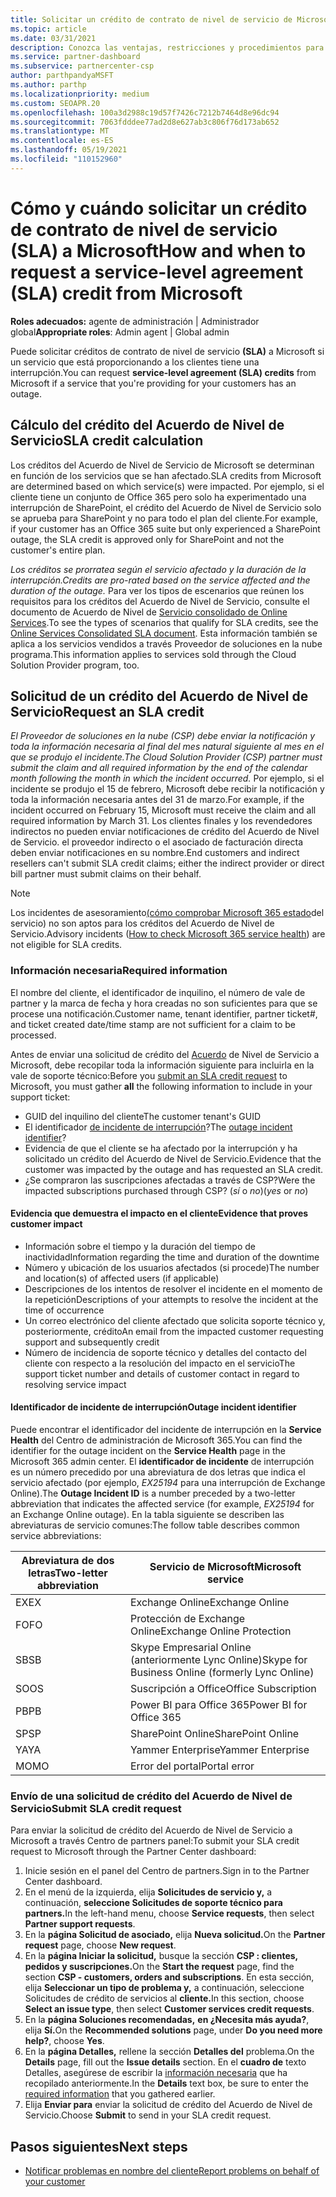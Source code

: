 ```yaml
---
title: Solicitar un crédito de contrato de nivel de servicio de Microsoft
ms.topic: article
ms.date: 03/31/2021
description: Conozca las ventajas, restricciones y procedimientos para solicitar un crédito de contrato de nivel de servicio (SLA) a Microsoft si los clientes experimentan una interrupción del servicio.
ms.service: partner-dashboard
ms.subservice: partnercenter-csp
author: parthpandyaMSFT
ms.author: parthp
ms.localizationpriority: medium
ms.custom: SEOAPR.20
ms.openlocfilehash: 100a3d2988c19d57f7426c7212b7464d8e96dc94
ms.sourcegitcommit: 7063fdddee77ad2d8e627ab3c806f76d173ab652
ms.translationtype: MT
ms.contentlocale: es-ES
ms.lasthandoff: 05/19/2021
ms.locfileid: "110152960"
---
```

# <a name="how-and-when-to-request-a-service-level-agreement-sla-credit-from-microsoft"></a><span data-ttu-id="5c1da-103">Cómo y cuándo solicitar un crédito de contrato de nivel de servicio (SLA) a Microsoft</span><span class="sxs-lookup"><span data-stu-id="5c1da-103">How and when to request a service-level agreement (SLA) credit from Microsoft</span></span>

<span data-ttu-id="5c1da-104">**Roles adecuados:** agente de administración | Administrador global</span><span class="sxs-lookup"><span data-stu-id="5c1da-104">**Appropriate roles**: Admin agent | Global admin</span></span>

<span data-ttu-id="5c1da-105">Puede solicitar créditos de contrato de nivel de servicio **(SLA)** a Microsoft si un servicio que está proporcionando a los clientes tiene una interrupción.</span><span class="sxs-lookup"><span data-stu-id="5c1da-105">You can request **service-level agreement (SLA) credits** from Microsoft if a service that you're providing for your customers has an outage.</span></span>

## <a name="sla-credit-calculation"></a><span data-ttu-id="5c1da-106">Cálculo del crédito del Acuerdo de Nivel de Servicio</span><span class="sxs-lookup"><span data-stu-id="5c1da-106">SLA credit calculation</span></span>

<span data-ttu-id="5c1da-107">Los créditos del Acuerdo de Nivel de Servicio de Microsoft se determinan en función de los servicios que se han afectado.</span><span class="sxs-lookup"><span data-stu-id="5c1da-107">SLA credits from Microsoft are determined based on which service(s) were impacted.</span></span> <span data-ttu-id="5c1da-108">Por ejemplo, si el cliente tiene un conjunto de Office 365 pero solo ha experimentado una interrupción de SharePoint, el crédito del Acuerdo de Nivel de Servicio solo se aprueba para SharePoint y no para todo el plan del cliente.</span><span class="sxs-lookup"><span data-stu-id="5c1da-108">For example, if your customer has an Office 365 suite but only experienced a SharePoint outage, the SLA credit is approved only for SharePoint and not the customer's entire plan.</span></span>

<span data-ttu-id="5c1da-109">*Los créditos se prorratea según el servicio afectado y la duración de la interrupción.*</span><span class="sxs-lookup"><span data-stu-id="5c1da-109">*Credits are pro-rated based on the service affected and the duration of the outage.*</span></span> <span data-ttu-id="5c1da-110">Para ver los tipos de escenarios que reúnen los requisitos para los créditos del Acuerdo de Nivel de Servicio, consulte el documento de Acuerdo de Nivel de [Servicio consolidado de Online Services](http://www.microsoftvolumelicensing.com/DocumentSearch.aspx?Mode=3&DocumentTypeId=37).</span><span class="sxs-lookup"><span data-stu-id="5c1da-110">To see the types of scenarios that qualify for SLA credits, see the [Online Services Consolidated SLA document](http://www.microsoftvolumelicensing.com/DocumentSearch.aspx?Mode=3&DocumentTypeId=37).</span></span> <span data-ttu-id="5c1da-111">Esta información también se aplica a los servicios vendidos a través Proveedor de soluciones en la nube programa.</span><span class="sxs-lookup"><span data-stu-id="5c1da-111">This information applies to services sold through the Cloud Solution Provider program, too.</span></span>


## <a name="request-an-sla-credit"></a><span data-ttu-id="5c1da-112">Solicitud de un crédito del Acuerdo de Nivel de Servicio</span><span class="sxs-lookup"><span data-stu-id="5c1da-112">Request an SLA credit</span></span>

<span data-ttu-id="5c1da-113">*El Proveedor de soluciones en la nube (CSP) debe enviar la notificación y toda la información necesaria al final del mes natural siguiente al mes en el que se produjo el incidente.*</span><span class="sxs-lookup"><span data-stu-id="5c1da-113">*The Cloud Solution Provider (CSP) partner must submit the claim and all required information by the end of the calendar month following the month in which the incident occurred.*</span></span> <span data-ttu-id="5c1da-114">Por ejemplo, si el incidente se produjo el 15 de febrero, Microsoft debe recibir la notificación y toda la información necesaria antes del 31 de marzo.</span><span class="sxs-lookup"><span data-stu-id="5c1da-114">For example, if the incident occurred on February 15, Microsoft must receive the claim and all required information by March 31.</span></span> <span data-ttu-id="5c1da-115">Los clientes finales y los revendedores indirectos no pueden enviar notificaciones de crédito del Acuerdo de Nivel de Servicio. el proveedor indirecto o el asociado de facturación directa deben enviar notificaciones en su nombre.</span><span class="sxs-lookup"><span data-stu-id="5c1da-115">End customers and indirect resellers can't submit SLA credit claims; either the indirect provider or direct bill partner must submit claims on their behalf.</span></span>

>[!NOTE]
><span data-ttu-id="5c1da-116">Los incidentes de asesoramiento[(cómo comprobar Microsoft 365 estado](/microsoft-365/enterprise/view-service-health#incidents-and-advisories)del servicio) no son aptos para los créditos del Acuerdo de Nivel de Servicio.</span><span class="sxs-lookup"><span data-stu-id="5c1da-116">Advisory incidents ([How to check Microsoft 365 service health](/microsoft-365/enterprise/view-service-health#incidents-and-advisories)) are not eligible for SLA credits.</span></span>

### <a name="required-information"></a><span data-ttu-id="5c1da-117">Información necesaria</span><span class="sxs-lookup"><span data-stu-id="5c1da-117">Required information</span></span>

<span data-ttu-id="5c1da-118">El nombre del cliente, el identificador de inquilino, el número de vale de partner y la marca de fecha y hora creadas no son suficientes para que se procese una notificación.</span><span class="sxs-lookup"><span data-stu-id="5c1da-118">Customer name, tenant identifier, partner ticket#, and ticket created date/time stamp are not sufficient for a claim to be processed.</span></span>

<span data-ttu-id="5c1da-119">Antes de enviar una solicitud de crédito  del [Acuerdo](#submit-sla-credit-request) de Nivel de Servicio a Microsoft, debe recopilar toda la información siguiente para incluirla en la vale de soporte técnico:</span><span class="sxs-lookup"><span data-stu-id="5c1da-119">Before you [submit an SLA credit request](#submit-sla-credit-request) to Microsoft, you must gather **all** the following information to include in your support ticket:</span></span>

- <span data-ttu-id="5c1da-120">GUID del inquilino del cliente</span><span class="sxs-lookup"><span data-stu-id="5c1da-120">The customer tenant's GUID</span></span>
- <span data-ttu-id="5c1da-121">El identificador [de incidente de interrupción](#outage-incident-identifier)?</span><span class="sxs-lookup"><span data-stu-id="5c1da-121">The [outage incident identifier](#outage-incident-identifier)?</span></span>
- <span data-ttu-id="5c1da-122">Evidencia de que el cliente se ha afectado por la interrupción y ha solicitado un crédito del Acuerdo de Nivel de Servicio.</span><span class="sxs-lookup"><span data-stu-id="5c1da-122">Evidence that the customer was impacted by the outage and has requested an SLA credit.</span></span>
- <span data-ttu-id="5c1da-123">¿Se compraron las suscripciones afectadas a través de CSP?</span><span class="sxs-lookup"><span data-stu-id="5c1da-123">Were the impacted subscriptions purchased through CSP?</span></span> <span data-ttu-id="5c1da-124">(*sí* o *no*)</span><span class="sxs-lookup"><span data-stu-id="5c1da-124">(*yes* or *no*)</span></span>

#### <a name="evidence-that-proves-customer-impact"></a><span data-ttu-id="5c1da-125">Evidencia que demuestra el impacto en el cliente</span><span class="sxs-lookup"><span data-stu-id="5c1da-125">Evidence that proves customer impact</span></span>

- <span data-ttu-id="5c1da-126">Información sobre el tiempo y la duración del tiempo de inactividad</span><span class="sxs-lookup"><span data-stu-id="5c1da-126">Information regarding the time and duration of the downtime</span></span>
- <span data-ttu-id="5c1da-127">Número y ubicación de los usuarios afectados (si procede)</span><span class="sxs-lookup"><span data-stu-id="5c1da-127">The number and location(s) of affected users (if applicable)</span></span>
- <span data-ttu-id="5c1da-128">Descripciones de los intentos de resolver el incidente en el momento de la repetición</span><span class="sxs-lookup"><span data-stu-id="5c1da-128">Descriptions of your attempts to resolve the incident at the time of occurrence</span></span>
- <span data-ttu-id="5c1da-129">Un correo electrónico del cliente afectado que solicita soporte técnico y, posteriormente, crédito</span><span class="sxs-lookup"><span data-stu-id="5c1da-129">An email from the impacted customer requesting support and subsequently credit</span></span>
- <span data-ttu-id="5c1da-130">Número de incidencia de soporte técnico y detalles del contacto del cliente con respecto a la resolución del impacto en el servicio</span><span class="sxs-lookup"><span data-stu-id="5c1da-130">The support ticket number and details of customer contact in regard to resolving service impact</span></span>


#### <a name="outage-incident-identifier"></a><span data-ttu-id="5c1da-131">Identificador de incidente de interrupción</span><span class="sxs-lookup"><span data-stu-id="5c1da-131">Outage incident identifier</span></span>

<span data-ttu-id="5c1da-132">Puede encontrar el identificador del incidente de interrupción en la **Service Health** del Centro de administración de Microsoft 365.</span><span class="sxs-lookup"><span data-stu-id="5c1da-132">You can find the identifier for the outage incident on the **Service Health** page in the Microsoft 365 admin center.</span></span> <span data-ttu-id="5c1da-133">El **identificador de incidente** de interrupción es un número precedido por una abreviatura de dos letras que indica el servicio afectado (por ejemplo, *EX25194* para una interrupción de Exchange Online).</span><span class="sxs-lookup"><span data-stu-id="5c1da-133">The **Outage Incident ID** is a number preceded by a two-letter abbreviation that indicates the affected service (for example, *EX25194* for an Exchange Online outage).</span></span> <span data-ttu-id="5c1da-134">En la tabla siguiente se describen las abreviaturas de servicio comunes:</span><span class="sxs-lookup"><span data-stu-id="5c1da-134">The follow table describes common service abbreviations:</span></span>

| <span data-ttu-id="5c1da-135">Abreviatura de dos letras</span><span class="sxs-lookup"><span data-stu-id="5c1da-135">Two-letter abbreviation</span></span> | <span data-ttu-id="5c1da-136">Servicio de Microsoft</span><span class="sxs-lookup"><span data-stu-id="5c1da-136">Microsoft service</span></span> |
| ----------------------- | ----------------- |
| <span data-ttu-id="5c1da-137">EX</span><span class="sxs-lookup"><span data-stu-id="5c1da-137">EX</span></span> | <span data-ttu-id="5c1da-138">Exchange Online</span><span class="sxs-lookup"><span data-stu-id="5c1da-138">Exchange Online</span></span> |
| <span data-ttu-id="5c1da-139">FO</span><span class="sxs-lookup"><span data-stu-id="5c1da-139">FO</span></span> | <span data-ttu-id="5c1da-140">Protección de Exchange Online</span><span class="sxs-lookup"><span data-stu-id="5c1da-140">Exchange Online Protection</span></span> |
| <span data-ttu-id="5c1da-141">SB</span><span class="sxs-lookup"><span data-stu-id="5c1da-141">SB</span></span> | <span data-ttu-id="5c1da-142">Skype Empresarial Online (anteriormente Lync Online)</span><span class="sxs-lookup"><span data-stu-id="5c1da-142">Skype for Business Online (formerly Lync Online)</span></span> |
| <span data-ttu-id="5c1da-143">SO</span><span class="sxs-lookup"><span data-stu-id="5c1da-143">OS</span></span> | <span data-ttu-id="5c1da-144">Suscripción a Office</span><span class="sxs-lookup"><span data-stu-id="5c1da-144">Office Subscription</span></span> |
| <span data-ttu-id="5c1da-145">PB</span><span class="sxs-lookup"><span data-stu-id="5c1da-145">PB</span></span> | <span data-ttu-id="5c1da-146">Power BI para Office 365</span><span class="sxs-lookup"><span data-stu-id="5c1da-146">Power BI for Office 365</span></span> |
| <span data-ttu-id="5c1da-147">SP</span><span class="sxs-lookup"><span data-stu-id="5c1da-147">SP</span></span> | <span data-ttu-id="5c1da-148">SharePoint Online</span><span class="sxs-lookup"><span data-stu-id="5c1da-148">SharePoint Online</span></span> |
| <span data-ttu-id="5c1da-149">YA</span><span class="sxs-lookup"><span data-stu-id="5c1da-149">YA</span></span> | <span data-ttu-id="5c1da-150">Yammer Enterprise</span><span class="sxs-lookup"><span data-stu-id="5c1da-150">Yammer Enterprise</span></span> |
| <span data-ttu-id="5c1da-151">MO</span><span class="sxs-lookup"><span data-stu-id="5c1da-151">MO</span></span> | <span data-ttu-id="5c1da-152">Error del portal</span><span class="sxs-lookup"><span data-stu-id="5c1da-152">Portal error</span></span> |

### <a name="submit-sla-credit-request"></a><span data-ttu-id="5c1da-153">Envío de una solicitud de crédito del Acuerdo de Nivel de Servicio</span><span class="sxs-lookup"><span data-stu-id="5c1da-153">Submit SLA credit request</span></span>

<span data-ttu-id="5c1da-154">Para enviar la solicitud de crédito del Acuerdo de Nivel de Servicio a Microsoft a través Centro de partners panel:</span><span class="sxs-lookup"><span data-stu-id="5c1da-154">To submit your SLA credit request to Microsoft through the Partner Center dashboard:</span></span>

1. <span data-ttu-id="5c1da-155">Inicie sesión en el panel del Centro de partners.</span><span class="sxs-lookup"><span data-stu-id="5c1da-155">Sign in to the Partner Center dashboard.</span></span>
2. <span data-ttu-id="5c1da-156">En el menú de la izquierda, elija **Solicitudes de servicio y,** a continuación, **seleccione Solicitudes de soporte técnico para partners.**</span><span class="sxs-lookup"><span data-stu-id="5c1da-156">In the left-hand menu, choose **Service requests**, then select **Partner support requests**.</span></span>
3. <span data-ttu-id="5c1da-157">En la **página Solicitud de asociado,** elija **Nueva solicitud.**</span><span class="sxs-lookup"><span data-stu-id="5c1da-157">On the **Partner request** page, choose **New request**.</span></span>
4. <span data-ttu-id="5c1da-158">En la **página Iniciar la solicitud,** busque la sección **CSP : clientes, pedidos y suscripciones.**</span><span class="sxs-lookup"><span data-stu-id="5c1da-158">On the **Start the request** page, find the section **CSP - customers, orders and subscriptions**.</span></span> <span data-ttu-id="5c1da-159">En esta sección, elija **Seleccionar un tipo de problema y,** a continuación, seleccione Solicitudes de crédito de servicios al **cliente.**</span><span class="sxs-lookup"><span data-stu-id="5c1da-159">In this section, choose **Select an issue type**, then select **Customer services credit requests**.</span></span>
5. <span data-ttu-id="5c1da-160">En la **página Soluciones recomendadas,** **en ¿Necesita más ayuda?**, elija **Sí.**</span><span class="sxs-lookup"><span data-stu-id="5c1da-160">On the **Recommended solutions** page, under **Do you need more help?**, choose **Yes**.</span></span>
6. <span data-ttu-id="5c1da-161">En la **página Detalles,** rellene la sección **Detalles del** problema.</span><span class="sxs-lookup"><span data-stu-id="5c1da-161">On the **Details** page, fill out the **Issue details** section.</span></span> <span data-ttu-id="5c1da-162">En el **cuadro de** texto Detalles, asegúrese de escribir la [información necesaria](#required-information) que ha recopilado anteriormente.</span><span class="sxs-lookup"><span data-stu-id="5c1da-162">In the **Details** text box, be sure to enter the [required information](#required-information) that you gathered earlier.</span></span>
7. <span data-ttu-id="5c1da-163">Elija **Enviar para** enviar la solicitud de crédito del Acuerdo de Nivel de Servicio.</span><span class="sxs-lookup"><span data-stu-id="5c1da-163">Choose **Submit** to send in your SLA credit request.</span></span>

## <a name="next-steps"></a><span data-ttu-id="5c1da-164">Pasos siguientes</span><span class="sxs-lookup"><span data-stu-id="5c1da-164">Next steps</span></span>

- [<span data-ttu-id="5c1da-165">Notificar problemas en nombre del cliente</span><span class="sxs-lookup"><span data-stu-id="5c1da-165">Report problems on behalf of your customer</span></span>](report-problems-on-behalf-of-a-customer.md)
